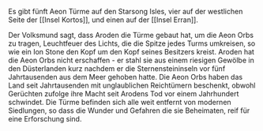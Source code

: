 
Es gibt fünft Aeon Türme auf den Starsong Isles, vier auf der westlichen Seite der [[Insel Kortos]], und einen auf der [[Insel Erran]]. 

Der Volksmund sagt, dass Aroden die Türme gebaut hat, um die Aeon Orbs zu tragen, Leuchtfeuer des Lichts, die die Spitze jedes Turms umkreisen, so wie ein Ion Stone den Kopf um den Kopf seines Besitzers kreist. 
Aroden hat die Aeon Orbs nicht erschaffen - er stahl sie aus einem riesigen Gewölbe in den Düsterlanden kurz nachdem er die Sternensteininseln vor fünf Jahrtausenden aus dem Meer gehoben hatte.
Die Aeon Orbs haben das Land seit Jahrtausenden mit unglaublichen Reichtümern beschenkt, obwohl Gerüchten zufolge ihre Macht seit Arodens Tod vor einem Jahrhundert schwindet.
Die Türme befinden sich alle weit entfernt von modernen Siedlungen, so dass die Wunder und Gefahren die sie Beheimaten, reif für eine Erforschung sind.